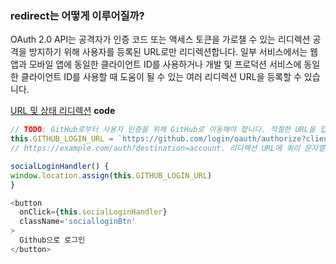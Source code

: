

### redirect는 어떻게 이루어질까?
OAuth 2.0 API는 공격자가 인증 코드 또는 액세스 토큰을 가로챌 수 있는 리디렉션 공격을 방지하기 위해 사용자를 등록된 URL로만 리디렉션합니다. 일부 서비스에서는 웹 앱과 모바일 앱에 동일한 클라이언트 ID를 사용하거나 개발 및 프로덕션 서비스에 동일한 클라이언트 ID를 사용할 때 도움이 될 수 있는 여러 리디렉션 URL을 등록할 수 있습니다.

[URL 및 상태 리디렉션](https://www.oauth.com/oauth2-servers/getting-ready/)
**code**
```js
// TODO: GitHub로부터 사용자 인증을 위해 GitHub로 이동해야 합니다. 적절한 URL을 입력하세요.
this.GITHUB_LOGIN_URL = `https://github.com/login/oauth/authorize?client_id=${클라이언트 아이디 값}`
// https://example.com/auth?destination=account. 리디렉션 URL에 쿼리 문자열 매개변수를 사용하지 않고 경로만 포함하도록 하는 것이 가장 좋습니다.

socialLoginHandler() {
window.location.assign(this.GITHUB_LOGIN_URL)
}

<button
  onClick={this.socialLoginHandler}
  className='socialloginBtn'
>
  Github으로 로그인
</button>
```